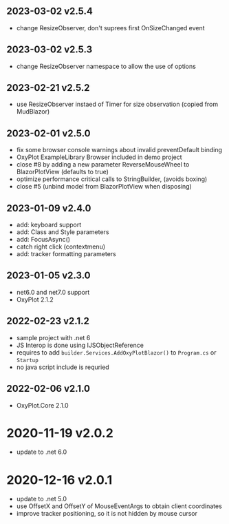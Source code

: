 ## 2023-03-02 v2.5.4

- change ResizeObserver, don't suprees first OnSizeChanged event

## 2023-03-02 v2.5.3

- change ResizeObserver namespace to allow the use of options

## 2023-02-21 v2.5.2

- use ResizeObserver instaed of Timer for size observation (copied from MudBlazor)

## 2023-02-01 v2.5.0

- fix some browser console warnings about invalid preventDefault binding
- OxyPlot ExampleLibrary Browser included in demo project
- close #8 by adding a new parameter ReverseMouseWheel to BlazorPlotView (defaults to true)
- optimize performance critical calls to StringBuilder, (avoids boxing)
- close #5 (unbind model from BlazorPlotView when disposing)

## 2023-01-09 v2.4.0

- add: keyboard support
- add: Class and Style parameters
- add: FocusAsync()
- catch right click (contextmenu)
- add: tracker formatting parameters

## 2023-01-05 v2.3.0

- net6.0 and net7.0 support
- OxyPlot 2.1.2

## 2022-02-23 v2.1.2

- sample project with .net 6
- JS Interop is done using IJSObjectReference
- requires to add `builder.Services.AddOxyPlotBlazor()` to `Program.cs` or `Startup`
- no java script include is requried

## 2022-02-06 v2.1.0

- OxyPlot.Core 2.1.0

# 2020-11-19 v2.0.2

- update to .net 6.0

# 2020-12-16 v2.0.1

- update to .net 5.0
- use OffsetX and OffsetY of MouseEventArgs to obtain client coordinates
- improve tracker positioning, so it is not hidden by mouse cursor
